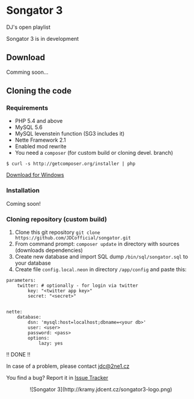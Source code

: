 Songator 3
==========

DJ's open playlist

Songator 3 is in development

Download
--------

Comming soon...

Cloning the code
----------------

### Requirements

- PHP 5.4 and above
- MySQL 5.6
- MySQL levenstein function (SG3 includes it)
- Nette Framework 2.1
- Enabled mod rewrite
- You need a `composer` (for custom build or cloning devel. branch)

`$ curl -s http://getcomposer.org/installer | php`

[Download for Windows](https://getcomposer.org/Composer-Setup.exe)

### Installation

Coming soon!

### Cloning repository (custom build)

1. Clone this git repository `git clone https://github.com/JDCofficial/songator.git`
2. From command prompt: `composer update` in directory with sources (downloads dependencies)
3. Create new database and import SQL dump `/bin/sql/songator.sql` to your database
4. Create file `config.local.neon` in directory `/app/config` and paste this:

``` neon
parameters:
	twitter: # optionally - for login via twitter
		key: "<twitter app key>"
		secret: "<secret>"


nette:
	database:
		dsn: 'mysql:host=localhost;dbname=<your db>'
		user: <user>
		password: <pass>
		options:
			lazy: yes
```

!! DONE !!

In case of a problem, please contact jdc@2ne1.cz

You find a bug? Report it in [Issue Tracker](https://github.com/JDCofficial/songator/issues?state=open)

<p align="center">
	![Songator 3](http://kramy.jdcent.cz/songator3-logo.png)
</p>
